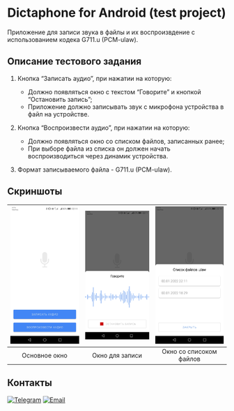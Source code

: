 # Dictaphone for Android (test project)    

Приложение для записи звука в файлы и их воспроизвдение с использованием кодека G711.u (PCM-ulaw).

## Описание тестового задания 

1. Кнопка “Записать аудио”, при нажатии на которую:
   * Должно появляться окно с текстом “Говорите” и кнопкой “Остановить запись”;
   * Приложение должно записывать звук с микрофона устройства в файл на устройстве.

2. Кнопка “Воспроизвести аудио”, при нажатии на которую:
   * Должно появляться окно со списком файлов, записанных ранее;
   * При выборе файла из списка он должен начать воспроизводиться через динамик устройства.

3. Формат записываемого файла - G711.u (PCM-ulaw).

## Скриншоты

<div align="center">
   
| <img src="screenshots/screen1.jpg" width="250"> | <img src="screenshots/screen2.jpg" width="250"> | <img src="screenshots/screen3.jpg" width="250"> |
| :---------------------------------------------: | :---------------------------------------------: | :---------------------------------------------: |
| Основное окно                                   | Окно для записи                                 | Окно со списоком файлов                         |
   
</div>

## Контакты <a name="paragraph3"></a>

[![Telegram](https://img.shields.io/badge/Telegram-2CA5E0?style=for-the-badge&logo=telegram&logoColor=white)](https://t.me/loskon)
[![Email](https://img.shields.io/badge/Gmail-D14836?style=for-the-badge&logo=gmail&logoColor=white)](mailto:andreyrochev23@gmail.com)






 
